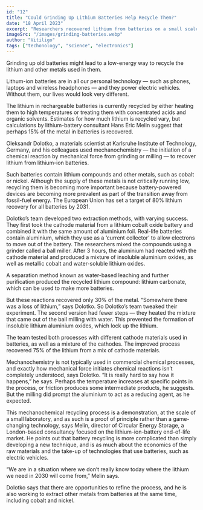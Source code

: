 ```yaml
---
id: "12"
title: "Could Grinding Up Lithium Batteries Help Recycle Them?"
date: "18 April 2023"
excerpt: "Researchers recovered lithium from batteries on a small scale by using mechanical force"
imageSrc: "/images/grinding-batteries.webp"
author: "Vitiligo"
tags: ["techonology", "science", "electronics"]
---
```


Grinding up old batteries might lead to a low-energy way to recycle the lithium and other metals used in them.

Lithum-ion batteries are in all our personal technology — such as phones, laptops and wireless headphones — and they power electric vehicles. Without them, our lives would look very different.

The lithium in rechargeable batteries is currently recycled by either heating them to high temperatures or treating them with concentrated acids and organic solvents. Estimates for how much lithium is recycled vary, but calculations by lithium-battery consultant Hans Eric Melin suggest that perhaps 15% of the metal in batteries is recovered.

Oleksandr Dolotko, a materials scientist at Karlsruhe Institute of Technology, Germany, and his colleagues used mechanochemistry — the initiation of a chemical reaction by mechanical force from grinding or milling — to recover lithium from lithium-ion batteries.

Such batteries contain lithium compounds and other metals, such as cobalt or nickel. Although the supply of these metals is not critically running low, recycling them is becoming more important because battery-powered devices are becoming more prevalent as part of the transition away from fossil-fuel energy. The European Union has set a target of 80% lithium recovery for all batteries by 2031.

Dolotko’s team developed two extraction methods, with varying success. They first took the cathode material from a lithium cobalt oxide battery and combined it with the same amount of aluminium foil. Real-life batteries contain aluminium, which they use as a ‘current collector’ to allow electrons to move out of the battery. The researchers mixed the compounds using a grinder called a ball miller. After 3 hours, the aluminium had reacted with the cathode material and produced a mixture of insoluble aluminium oxides, as well as metallic cobalt and water-soluble lithium oxides.

A separation method known as water-based leaching and further purification produced the recycled lithium compound: lithium carbonate, which can be used to make more batteries.

But these reactions recovered only 30% of the metal. “Somewhere there was a loss of lithium,” says Dolotko. So Dolotko’s team tweaked their experiment. The second version had fewer steps — they heated the mixture that came out of the ball milling with water. This prevented the formation of insoluble lithium aluminium oxides, which lock up the lithium.

The team tested both processes with different cathode materials used in batteries, as well as a mixture of the cathodes. The improved process recovered 75% of the lithium from a mix of cathode materials.

Mechanochemistry is not typically used in commercial chemical processes, and exactly how mechanical force initiates chemical reactions isn’t completely understood, says Dolotko. “It is really hard to say how it happens,” he says. Perhaps the temperature increases at specific points in the process, or friction produces some intermediate products, he suggests. But the milling did prompt the aluminium to act as a reducing agent, as he expected.

This mechanochemical recycling process is a demonstration, at the scale of a small laboratory, and as such is a proof of principle rather than a game-changing technology, says Melin, director of Circular Energy Storage, a London-based consultancy focused on the lithium-ion-battery end-of-life market. He points out that battery recycling is more complicated than simply developing a new technique, and is as much about the economics of the raw materials and the take-up of technologies that use batteries, such as electric vehicles.

“We are in a situation where we don’t really know today where the lithium we need in 2030 will come from,” Melin says.

Dolotko says that there are opportunities to refine the process, and he is also working to extract other metals from batteries at the same time, including cobalt and nickel.
